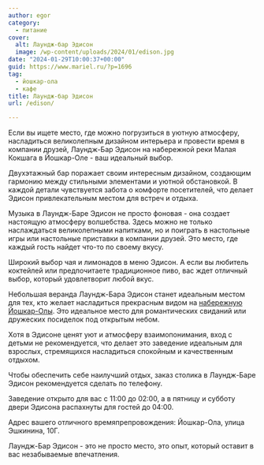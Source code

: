 ```yaml
---
author: egor
category:
  - питание
cover:
  alt: Лаундж-бар Эдисон
  image: /wp-content/uploads/2024/01/edison.jpg
date: "2024-01-29T10:00:37+00:00"
guid: https://www.mariel.ru/?p=1696
tag:
  - йошкар-ола
  - кафе
title: Лаундж-бар Эдисон
url: /edison/

---
```

Если вы ищете место, где можно погрузиться в уютную атмосферу, насладиться великолепным дизайном интерьера и провести время в компании друзей, Лаундж\-Бар Эдисон на набережной реки Малая Кокшага в Йошкар\-Оле \- ваш идеальный выбор.

Двухэтажный бар поражает своим интересным дизайном, создающим гармонию между стильными элементами и уютной обстановкой. В каждой детали чувствуется забота о комфорте посетителей, что делает Эдисон привлекательным местом для встреч и отдыха.

Музыка в Лаундж\-Баре Эдисон не просто фоновая \- она создает настоящую атмосферу волшебства. Здесь можно не только наслаждаться великолепными напитками, но и поиграть в настольные игры или настольные приставки в компании друзей. Это место, где каждый гость найдет что-то по своему вкусу.

Широкий выбор чая и лимонадов в меню Эдисон. А если вы любитель коктейлей или предпочитаете традиционное пиво, вас ждет отличный выбор, который удовлетворит любой вкус.

Небольшая веранда Лаундж-Бара Эдисон станет идеальным местом для тех, кто желает насладиться прекрасным видом на [набережную Йошкар-Олы](/brugge/). Это идеальное место для романтических свиданий или дружеских посиделок под открытым небом.

Хотя в Эдисоне ценят уют и атмосферу взаимопонимания, вход с детьми не рекомендуется, что делает это заведение идеальным для взрослых, стремящихся насладиться спокойным и качественным отдыхом.

Чтобы обеспечить себе наилучший отдых, заказ столика в Лаундж-Баре Эдисон рекомендуется сделать по телефону.

Заведение открыто для вас с 11:00 до 02:00, а в пятницу и субботу двери Эдисона распахнуты для гостей до 04:00.

Адрес вашего отличного времяпрепровождения: Йошкар-Ола, улица Эшкинина, 10Г.

Лаундж\-Бар Эдисон \- это не просто место, это опыт, который оставит в вас незабываемые впечатления.
